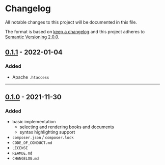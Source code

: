 # Changelog

All notable changes to this project will be documented in this file.

The format is based on [keep a changelog][xtlink-keep-a-changelog]
and this project adheres to [Semantic Versioning 2.0.0][xtlink-semantic-versioning].

## [0.1.1] - 2022-01-04

### Added

* Apache `.htaccess`

[0.1.1]: https://github.com/codekandis/hotdoc/compare/0.1.0..0.1.1

---
## [0.1.0] - 2021-11-30

### Added

* basic implementation
  * selecting and rendering books and documents
  * syntax highlighting support
* `composer.json` / `composer.lock`
* `CODE_OF_CONDUCT.md`
* `LICENSE`
* `REAMDE.md`
* `CHANGELOG.md`

[0.1.0]: https://github.com/codekandis/hotdoc/tree/0.1.0



[xtlink-keep-a-changelog]: http://keepachangelog.com/en/1.0.0/
[xtlink-semantic-versioning]: http://semver.org/spec/v2.0.0.html
